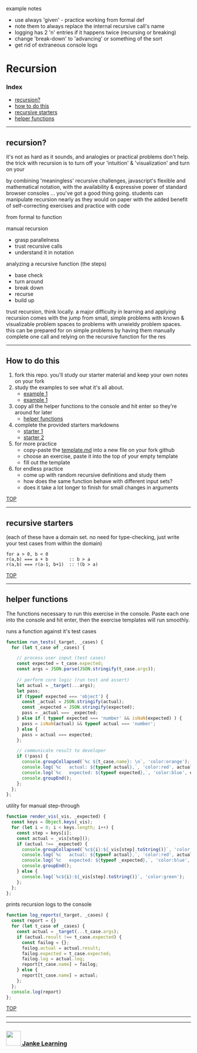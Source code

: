 example notes
* use always 'given' - practice working from formal def
* note them to always replace the internal recursive call's name
* logging has 2 'n' entries if it happens twice (recursing or breaking)
* change 'break-down' to 'advancing' or something of the sort
* get rid of extraneous console logs

# Recursion

### Index
* [recursion?](#recursion)
* [how to do this](#how-to-do-this)
* [recursive starters](#recursive-starters)
* [helper functions](#helper-functions)

---

## recursion?

it's not as hard as it sounds, and analogies or practical problems don't help. the trick with recursion is to turn off your 'intuition' & 'visualization' and turn on your 

by combining 'meaningless' recursive challenges, javascript's flexible and mathematical notation, with the availability & expressive power of standard browser consoles ... you've got a good thing going.  students can manipulate recursion nearly as they would on paper with the added benefit of self-correcting exercises and practice with code

from formal to function

manual recursion
* grasp parallelness
* trust recursive calls
* understand it in notation


analyzing a recursive function (the steps)
* base check
* turn around
* break down
* recurse
* build up

trust recursion, think locally.  a major difficulty in learning and applying recursion comes with the jump from small, simple problems with known & visualizable problem spaces to problems with unwieldy problem spaces.  this can be prepared for on simple problems by having them manually complete one call and relying on the recursive function for the res


---

## How to do this

1. fork this repo.  you'll study our starter material and keep your own notes on your fork
2. study the examples to see what it's all about.
    * [example 1](./example-1.md)
    * [example 1](./example-1.md)
3. copy all the helper functions to the console and hit enter so they're around for later
    * [helper functions](#helper-functions)
4. complete the provided starters markdowns
    * [starter 1](#starter-1)
    * [starter 2](#starter-2)
5. for more practice
    * copy-paste the [template.md](https://raw.githubusercontent.com/janke-learning/fosdem-2019/master/recursion/template.md) into a new file on your fork github
    * choose an exercise, paste it into the top of your empty template
    * fill out the template
6. for endless practice
    * come up with random recursive definitions and study them
    * how does the same function behave with different input sets?
    * does it take a lot longer to finish for small changes in arguments

[TOP](#recursion)

---

## recursive starters

(each of these have a domain set. no need for type-checking, just write your test cases from within the domain)

```
for a > 0, b < 0
r(a,b) === a + b        :: b > a
r(a,b) === r(a-1, b+1)  :: !(b > a)
```

[TOP](#recursion)

---


## helper functions

The functions necessary to run this exercise in the console.  Paste each one into the console and hit enter, then the exercise templates will run smoothly.


runs a function against it's test cases
```js
function run_tests(_target, _cases) {
  for (let t_case of _cases) {

    // process user input (test cases)
    const expected = t_case.expected;
    const args = JSON.parse(JSON.stringify(t_case.args));
    
    // perform core logic (run test and assert)
    let actual = _target(...args);
    let pass;
    if (typeof expected === 'object') {
      const _actual = JSON.stringify(actual);
      const _expected = JSON.stringify(expected);
      pass = _actual === _expected;
    } else if ( typeof expected === 'number' && isNaN(expected) ) {
      pass = isNaN(actual) && typeof actual === 'number';
    } else {
      pass = actual === expected;
    };

    // communicate result to developer
    if (!pass) {
      console.groupCollapsed(`%c ${t_case.name}: \n`, 'color:orange');
      console.log(`%c   actual: ${typeof actual},`, 'color:red', actual);
      console.log(`%c   expected: ${typeof expected},`, 'color:blue', expected);
      console.groupEnd();
    };
  };
};
```

utility for manual step-through
```js
function render_vis(_vis, _expected) {
  const keys = Object.keys(_vis);
  for (let i = 0; i < keys.length; i++) {
    const step = keys[i];
    const actual = _vis[step]();
    if (actual !== _expected) {
      console.groupCollapsed(`%c${i}:${_vis[step].toString()}`, 'color:orange');
      console.log(`%c   actual: ${typeof actual},`, 'color:red', actual);
      console.log(`%c   expected: ${typeof _expected},`, 'color:blue', _expected);
      console.groupEnd();
    } else {
      console.log(`%c${i}:${_vis[step].toString()}`, 'color:green');
    };
  };
};
```

prints recursion logs to the console
```js
function log_reports(_target, _cases) {
  const report = {}
  for (let t_case of _cases) {
    const actual = _target(...t_case.args);
    if (actual.result !== t_case.expected) {
      const failog = {};
      failog.actual = actual.result;
      failog.expected = t_case.expected;
      failog.log = actual.log;
      report[t_case.name] = failog;
    } else {
      report[t_case.name] = actual;
    };
  };
  console.log(report)
};
```

[TOP](#recursion)
___
___
### <a href="http://janke-learning.org" target="_blank"><img src="https://user-images.githubusercontent.com/18554853/50098409-22575780-021c-11e9-99e1-962787adaded.png" width="40" height="40"></img> Janke Learning</a>
